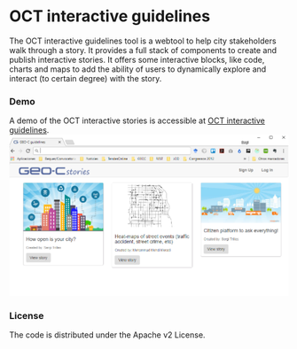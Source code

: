 # OCT interactive guidelines 

The OCT interactive guidelines tool is a webtool to help city stakeholders walk through a story. It provides a full stack of components to create and publish interactive stories. It offers some interactive blocks, like code, charts and maps to add the ability of users to dynamically explore and interact (to certain degree) with the story.

### Demo
A demo of the OCT interactive stories is accessible at [OCT interactive guidelines](http://lsivirtual27.dlsi.uji.es/).  
![OCT interactive guidelines](/images/stories-tool-v2.png)

### License
The code is distributed under the Apache v2 License.
